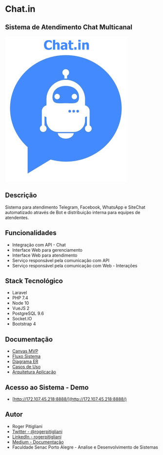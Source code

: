 # Chat.in
## Sistema de Atendimento Chat Multicanal

![Chat.in](https://github.com/rogerpitigliani/projetoads/blob/master/documentacao/logo.png)

## Descrição
Sistema para atendimento Telegram, Facebook, WhatsApp e SiteChat automatizado através de Bot e distribuição interna para equipes de atendentes.

## Funcionalidades
- Integração com API - Chat
- Interface Web para gerenciamento
- Interface Web para atendimento
- Serviço responsável pela comunicação com API
- Serviço responsável pela comunicação com Web - Interações

## Stack Tecnológico 
- Laravel
- PHP 7.4
- Node 10
- VueJS 2 
- PostgreSQL 9.6
- Socket.IO
- Bootstrap 4

## Documentação
- [Canvas MVP](https://github.com/rogerpitigliani/projetoads/blob/master/documentacao/Canvas_MVP.pdf)
- [Fluxo Sistema](https://github.com/rogerpitigliani/projetoads/blob/master/documentacao/FluxoAplicacao.png)
- [Diagrama ER](https://github.com/rogerpitigliani/projetoads/blob/master/documentacao/DiagramaER.PNG)
- [Casos de Uso](https://github.com/rogerpitigliani/projetoads/blob/master/documentacao/DiagramaCasosDeUso.png)
- [Arquitetura Aplicação](https://github.com/rogerpitigliani/projetoads/blob/master/documentacao/StackTecnologico.png)

## Acesso ao Sistema - Demo
- [http://172.107.45.218:8888/](http://172.107.45.218:8888/)

## Autor
- Roger Pitigliani
- [Twitter - @rogerpitigliani](https://twitter.com/rogerpitigliani)
- [LinkedIn - rogerpitigliani](https://www.linkedin.com/in/rogerpitigliani/)
- [Medium - Documentação](https://medium.com/@rogerpitigliani/gateway-mensageiro-1f96e7fc67b8)
- Faculdade Senac Porto Alegre - Analise e Desenvolvimento de Sistemas
